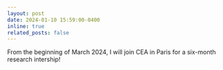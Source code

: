 ```yaml
---
layout: post
date: 2024-01-10 15:59:00-0400
inline: true
related_posts: false
---
```


From the beginning of March 2024, I will join CEA in Paris for a six-month research intership!
